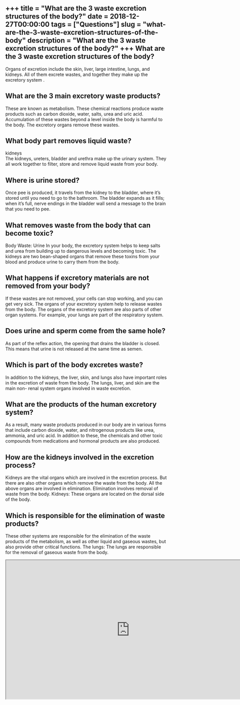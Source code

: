 +++
title = "What are the 3 waste excretion structures of the body?"
date = 2018-12-27T00:00:00
tags = ["Questions"]
slug = "what-are-the-3-waste-excretion-structures-of-the-body"
description = "What are the 3 waste excretion structures of the body?"
+++
What are the 3 waste excretion structures of the body?
------------------------------------------------------

Organs of excretion include the skin, liver, large intestine, lungs, and kidneys. All of them excrete wastes, and together they make up the excretory system .

What are the 3 main excretory waste products?
---------------------------------------------

These are known as metabolism. These chemical reactions produce waste products such as carbon dioxide, water, salts, urea and uric acid. Accumulation of these wastes beyond a level inside the body is harmful to the body. The excretory organs remove these wastes.

What body part removes liquid waste?
------------------------------------

kidneys  
The kidneys, ureters, bladder and urethra make up the urinary system. They all work together to filter, store and remove liquid waste from your body.

Where is urine stored?
----------------------

Once pee is produced, it travels from the kidney to the bladder, where it’s stored until you need to go to the bathroom. The bladder expands as it fills; when it’s full, nerve endings in the bladder wall send a message to the brain that you need to pee.

What removes waste from the body that can become toxic?
-------------------------------------------------------

Body Waste: Urine In your body, the excretory system helps to keep salts and urea from building up to dangerous levels and becoming toxic. The kidneys are two bean-shaped organs that remove these toxins from your blood and produce urine to carry them from the body.

What happens if excretory materials are not removed from your body?
-------------------------------------------------------------------

If these wastes are not removed, your cells can stop working, and you can get very sick. The organs of your excretory system help to release wastes from the body. The organs of the excretory system are also parts of other organ systems. For example, your lungs are part of the respiratory system.

Does urine and sperm come from the same hole?
---------------------------------------------

As part of the reflex action, the opening that drains the bladder is closed. This means that urine is not released at the same time as semen.

Which is part of the body excretes waste?
-----------------------------------------

In addition to the kidneys, the liver, skin, and lungs also have important roles in the excretion of waste from the body. The lungs, liver, and skin are the main non- renal system organs involved in waste excretion.

What are the products of the human excretory system?
----------------------------------------------------

As a result, many waste products produced in our body are in various forms that include carbon dioxide, water, and nitrogenous products like urea, ammonia, and uric acid. In addition to these, the chemicals and other toxic compounds from medications and hormonal products are also produced.

How are the kidneys involved in the excretion process?
------------------------------------------------------

Kidneys are the vital organs which are involved in the excretion process. But there are also other organs which remove the waste from the body. All the above organs are involved in elimination. Elimination involves removal of waste from the body. Kidneys: These organs are located on the dorsal side of the body.

Which is responsible for the elimination of waste products?
-----------------------------------------------------------

These other systems are responsible for the elimination of the waste products of the metabolism, as well as other liquid and gaseous wastes, but also provide other critical functions. The lungs: The lungs are responsible for the removal of gaseous waste from the body.

<iframe allow="accelerometer; autoplay; clipboard-write; encrypted-media; gyroscope; picture-in-picture" allowfullscreen="" class="__youtube_prefs__  epyt-is-override  no-lazyload" data-no-lazy="1" data-origheight="433" data-origwidth="770" data-skipgform_ajax_framebjll="" height="433" id="_ytid_29194" loading="lazy" src="https://www.youtube.com/embed/6BejR_Idyog?enablejsapi=1&autoplay=0&cc_load_policy=0&cc_lang_pref=&iv_load_policy=1&loop=0&modestbranding=0&rel=1&fs=1&playsinline=0&autohide=2&theme=dark&color=red&controls=1&" title="YouTube player" width="770"></iframe>